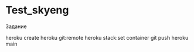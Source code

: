 # Test_skyeng
Задание

heroku create <your-app-name>
heroku git:remote <your-app-name>
heroku stack:set container
git push heroku main
